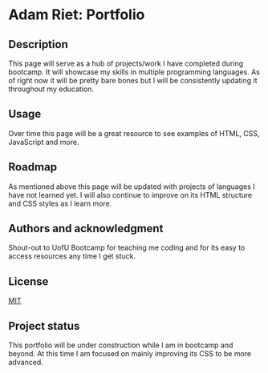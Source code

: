 # Adam Riet: Portfolio


## Description
This page will serve as a hub of projects/work I have completed during bootcamp. It will showcase my skills in multiple programming languages. As of right now it will be pretty bare bones but I will be consistently updating it throughout my education. 

## Usage
Over time this page will be a great resource to see examples of HTML, CSS, JavaScript and more. 

## Roadmap
As mentioned above this page will be updated with projects of languages I have not learned yet. I will also continue to improve on its HTML structure and CSS styles as I learn more. 

## Authors and acknowledgment
Shout-out to UofU Bootcamp for teaching me coding and for its easy to access resources any time I get stuck. 

## License
[MIT](https://choosealicense.com/licenses/mit/)

## Project status
This portfolio will be under construction while I am in bootcamp and beyond. At this time I am focused on mainly improving its CSS to be more advanced. 